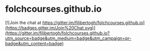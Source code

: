 folchcourses.github.io
======================

[![Join the chat at https://gitter.im/filibertogh/folchcourses.github.io](https://badges.gitter.im/Join%20Chat.svg)](https://gitter.im/filibertogh/folchcourses.github.io?utm_source=badge&utm_medium=badge&utm_campaign=pr-badge&utm_content=badge)
